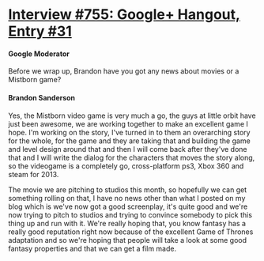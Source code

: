 # [Interview #755: Google+ Hangout, Entry #31](https://www.theoryland.com/intvmain.php?i=755#31)

#### Google Moderator

Before we wrap up, Brandon have you got any news about movies or a Mistborn game?

#### Brandon Sanderson

Yes, the Mistborn video game is very much a go, the guys at little orbit have just been awesome, we are working together to make an excellent game I hope. I'm working on the story, I've turned in to them an overarching story for the whole, for the game and they are taking that and building the game and level design around that and then I will come back after they've done that and I will write the dialog for the characters that moves the story along, so the videogame is a completely go, cross-platform ps3, Xbox 360 and steam for 2013.

The movie we are pitching to studios this month, so hopefully we can get something rolling on that, I have no news other than what I posted on my blog which is we've now got a good screenplay, it's quite good and we're now trying to pitch to studios and trying to convince somebody to pick this thing up and run with it. We're really hoping that, you know fantasy has a really good reputation right now because of the excellent Game of Thrones adaptation and so we're hoping that people will take a look at some good fantasy properties and that we can get a film made.

